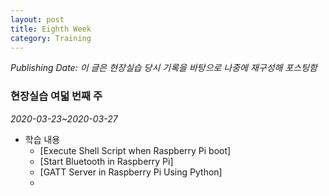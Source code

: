```yaml
---
layout: post
title: Eighth Week
category: Training
---
```

*Publishing Date:*
*이 글은 현장실습 당시 기록을 바탕으로 나중에 재구성해 포스팅함*

### 현장실습 여덟 번째 주
*2020-03-23~2020-03-27*

- 학습 내용
  - [Execute Shell Script when Raspberry Pi boot]
  - [Start Bluetooth in Raspberry Pi]
  - [GATT Server in Raspberry Pi Using Python]
  -
